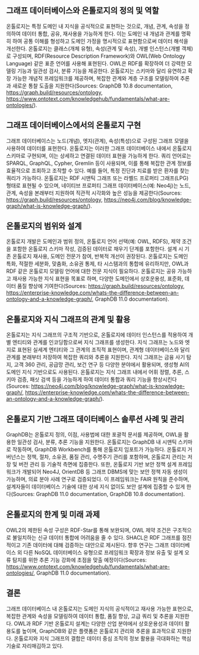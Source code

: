 ## 그래프 데이터베이스와 온톨로지의 정의 및 역할
온톨로지는 특정 도메인 내 지식을 공식적으로 표현하는 것으로, 개념, 관계, 속성을 정의하여 데이터 통합, 공유, 재사용을 가능하게 한다. 이는 도메인 내 개념과 관계를 명확히 하여 공통 이해를 형성하고 도메인 가정을 명시적으로 표현함으로써 데이터 해석을 개선한다. 온톨로지는 클래스(개체 유형), 속성(관계 및 속성), 개별 인스턴스(개별 객체)로 구성되며, RDF(Resource Description Framework)와 OWL(Web Ontology Language) 같은 표준 언어를 사용해 표현된다. OWL은 RDF를 확장하여 더 강력한 모델링 기능과 일관성 검사, 분류 기능을 제공한다. 온톨로지는 스키마와 달리 유연하고 확장 가능한 개념적 프레임워크를 제공하며, 복잡한 관계와 계층 구조를 모델링하여 추론과 새로운 통찰 도출을 지원한다(Sources: GraphDB 10.8 documentation, https://graph.build/resources/ontology, https://www.ontotext.com/knowledgehub/fundamentals/what-are-ontologies/).

## 그래프 데이터베이스에서의 온톨로지 구현
그래프 데이터베이스는 노드(개념), 엣지(관계), 속성(특성)으로 구성된 그래프 모델을 사용하여 데이터를 표현한다. 온톨로지는 이러한 그래프 데이터베이스 내에서 온톨로지 스키마로 구현되며, 이는 상세하고 연결된 데이터 표현을 가능하게 한다. 쿼리 언어로는 SPARQL, GraphQL, Cypher, Gremlin 등이 사용되며, 이를 통해 복잡한 관계 정보를 효율적으로 조회하고 조작할 수 있다. 예를 들어, 특정 진단과 치료를 받은 환자를 찾는 쿼리가 가능하다. 온톨로지는 RDF 시맨틱 그래프 또는 라벨드 프로퍼티 그래프(LPG) 형태로 표현될 수 있으며, 네이티브 프로퍼티 그래프 데이터베이스(예: Neo4j)는 노드, 관계, 속성을 본래부터 지원하여 직관적 시각화와 높은 성능을 제공한다(Sources: https://graph.build/resources/ontology, https://neo4j.com/blog/knowledge-graph/what-is-knowledge-graph/).

## 온톨로지의 범위와 설계
온톨로지 개발은 도메인과 범위 정의, 온톨로지 언어 선택(예: OWL, RDFS), 제약 조건을 포함한 온톨로지 스키마 작성, 검증된 데이터로 채우기 단계를 포함한다. 설계 시 기존 온톨로지 재사용, 도메인 전문가 참여, 반복적 개선이 권장된다. 온톨로지는 도메인 특화, 적절한 세분화, 맞춤화, 소유권 통제, 타 시스템과의 통합에 유리하지만, OWL과 RDF 같은 온톨로지 모델링 언어에 대한 전문 지식이 필요하다. 온톨로지는 공유 가능하고 재사용 가능한 지식 표현을 목표로 하며, 다양한 도메인에서 상호운용성, 표준화, 데이터 품질 향상에 기여한다(Sources: https://graph.build/resources/ontology, https://enterprise-knowledge.com/whats-the-difference-between-an-ontology-and-a-knowledge-graph/, GraphDB 11.0 documentation).

## 온톨로지와 지식 그래프의 관계 및 활용
온톨로지는 지식 그래프의 구조적 기반으로, 온톨로지에 데이터 인스턴스를 적용하여 개별 엔티티와 관계를 인코딩함으로써 지식 그래프를 생성한다. 지식 그래프는 노드와 엣지로 표현된 실세계 엔티티와 그 관계의 조직적 표현이며, 관계형 데이터베이스와 달리 관계를 본래부터 저장하여 복잡한 쿼리와 추론을 지원한다. 지식 그래프는 금융 사기 탐지, 고객 360 관리, 공급망 관리, 보건 연구 등 다양한 분야에서 활용되며, 생성형 AI의 도메인 지식 기반으로도 사용된다. 온톨로지는 지식 그래프 내에서 어휘 정렬, 추론, 스키마 검증, 패싯 검색 등을 가능하게 하여 데이터 통합과 쿼리 기능을 향상시킨다(Sources: https://neo4j.com/blog/knowledge-graph/what-is-knowledge-graph/, https://enterprise-knowledge.com/whats-the-difference-between-an-ontology-and-a-knowledge-graph/).

## 온톨로지 기반 그래프 데이터베이스 솔루션 사례 및 관리
GraphDB는 온톨로지 정의, 이점, 사용법에 대한 포괄적 문서를 제공하며, OWL을 활용한 일관성 검사, 분류, 추론 기능을 지원한다. 온톨로지는 GraphDB 내 시맨틱 스키마로 작동하며, GraphDB Workbench를 통해 온톨로지 임포트가 가능하다. 온톨로지 거버넌스는 정책, 절차, 소유권, 품질 관리, 수명주기 관리를 포함하며, 온톨로지 관리는 저장 및 버전 관리 등 기술적 측면에 집중한다. 또한, 온톨로지 기반 보안 정책 설계 프레임워크가 개발되어 Neo4J, OrientDB 등 그래프 DBMS에 맞는 보안 정책 자동 생성이 가능하며, 의료 분야 사례 연구로 검증되었다. 이 프레임워크는 FAIR 원칙을 준수하며, 설계자들이 데이터베이스 기술에 대한 상세 지식 없이도 보안 설계에 집중할 수 있게 한다(Sources: GraphDB 11.0 documentation, GraphDB 10.8 documentation).

## 온톨로지의 한계 및 미래 과제
OWL2의 제한된 속성 구성은 RDF-Star를 통해 보완되며, OWL 제약 조건은 구조적으로 불일치하는 신규 데이터 통합에 어려움을 줄 수 있다. SHACL은 RDF 그래프를 점진적이고 기존 데이터에 대해 검증하는 대안으로 제시된다. 향후 연구는 그래프 데이터베이스 외 다른 NoSQL 데이터베이스 유형으로 프레임워크 확장과 정보 유출 및 설계 오류 탐지를 위한 추론 기능 강화에 초점을 맞출 예정이다(Sources: https://www.ontotext.com/knowledgehub/fundamentals/what-are-ontologies/, GraphDB 11.0 documentation).

## 결론
그래프 데이터베이스 내 온톨로지는 도메인 지식의 공식적이고 재사용 가능한 표현으로, 복잡한 관계와 속성을 모델링하여 데이터 통합, 품질 향상, 고급 쿼리 및 추론을 지원한다. OWL과 RDF 기반 온톨로지 설계는 다양한 산업 분야에서 상호운용성과 데이터 활용도를 높이며, GraphDB와 같은 플랫폼은 온톨로지 관리와 추론을 효과적으로 지원한다. 온톨로지와 지식 그래프의 결합은 데이터 중심 조직의 정보 활용을 극대화하는 핵심 기술로 자리매김하고 있다.
